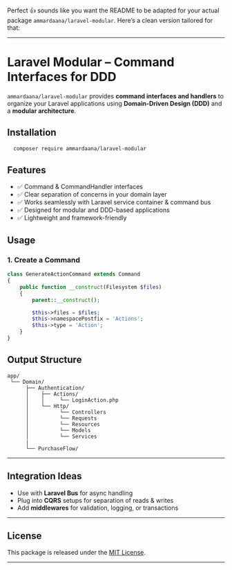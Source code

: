 Perfect 👍 sounds like you want the README to be adapted for your actual package `ammardaana/laravel-modular`. Here’s a clean version tailored for that:

---

# Laravel Modular – Command Interfaces for DDD

`ammardaana/laravel-modular` provides **command interfaces and handlers** to organize your Laravel applications using **Domain-Driven Design (DDD)** and a **modular architecture**.

## Installation

```bash
  composer require ammardaana/laravel-modular
```

## Features

* ✅ Command & CommandHandler interfaces
* ✅ Clear separation of concerns in your domain layer
* ✅ Works seamlessly with Laravel service container & command bus
* ✅ Designed for modular and DDD-based applications
* ✅ Lightweight and framework-friendly

## Usage

### 1. Create a Command

```php
class GenerateActionCommand extends Command
{
    public function __construct(Filesystem $files)
    {
        parent::__construct();

        $this->files = $files;
        $this->namespacePostfix = 'Actions';
        $this->type = 'Action';
    }
}
```

## Output Structure

```
app/
 └── Domain/
      ├── Authentication/
      │    ├── Actions/
      │    │     └── LoginAction.php
      │    └── Http/
      │          └── Controllers
      │          └── Requests
      │          └── Resources
      │          └── Models
      │          └── Services
      |
      └── PurchaseFlow/
```

---

## Integration Ideas

* Use with **Laravel Bus** for async handling
* Plug into **CQRS** setups for separation of reads & writes
* Add **middlewares** for validation, logging, or transactions

---

## License

This package is released under the [MIT License](LICENSE).

---